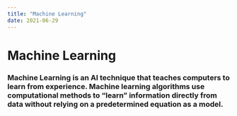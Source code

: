 ```yaml
---
title: "Machine Learning"
date: 2021-06-29
---
```

# Machine Learning
### Machine Learning is an AI technique that teaches computers to learn from experience. Machine learning algorithms use computational methods to “learn” information directly from data without relying on a predetermined equation as a model.
